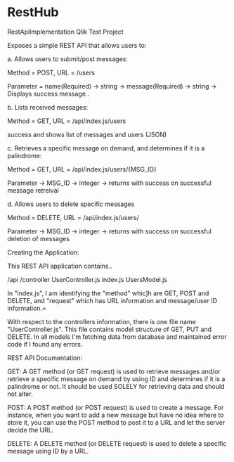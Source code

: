 # RestHub
RestApiImplementation
Qlik Test Project

Exposes a simple REST API that allows users to:

a. Allows users to submit/post messages:

Method = POST, URL = /users

Parameter = name(Required) -> string -> message(Required) -> string -> Displays success message..

b. Lists received messages:

Method = GET, URL = /api/index.js/users

success and shows list of messages and users (JSON)

c. Retrieves a specific message on demand, and determines if it is a palindrome:

Method = GET, URL = /api/index.js/users/{MSG_ID}

Parameter -> MSG_ID -> integer -> returns with success on successful message retreival

d. Allows users to delete specific messages

Method = DELETE, URL = /api/index.js/users/

Parameter -> MSG_ID -> integer -> returns with success on successful deletion of messages

Creating the Application:

This REST API application contains..

/api /controller UserController.js index.js UsersModel.js

In "index.js", I am identifying the "method" whic]h are GET, POST and DELETE, and "request" which has URL information and message/user ID information.=

With respect to the controllers information, there is one file name "UserController.js". This file contains model structure of GET, PUT and DELETE. In all models I'm fetching data from database and maintained error code if I found any errors.

REST API Documentation:

GET: A GET method (or GET request) is used to retrieve messages and/or retrieve a specific message on demand by using ID and determines if it is a palindrome or not. It should be used SOLELY for retrieving data and should not alter.

POST: A POST method (or POST request) is used to create a message. For instance, when you want to add a new message but have no idea where to store it, you can use the POST method to post it to a URL and let the server decide the URL.

DELETE: A DELETE method (or DELETE request) is used to delete a specific message using ID by a URL.